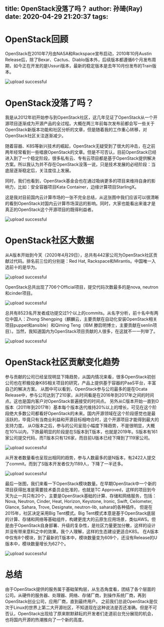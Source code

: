 title: OpenStack没落了吗？
author: 孙琦(Ray)
date: 2020-04-29 21:20:37
tags:
---
# OpenStack回顾

OpenStack在2010年7月由NASA和Rackspace宣布启动，2010年10月Austin Release后，除了Bexar、Cactus、Diablo版本外，后续版本都遵循6个月发布周期，如今正在开发的是Ussuri版本，最新的稳定版本是去年10月份发布的Train版本。

![upload successful](/images/pasted-42.png)


# OpenStack没落了吗？

我是从2012年初开始参与到OpenStack社区，这几年见证了OpenStack从一个开源项目逐渐成为开源产品的全过程。大概在两三年前每次发布前都会写一些关于OpenStack新版本功能和社区分析的文章，但是随着我的工作重心转移，对OpenStack社区关注逐渐减少。

随着容器、K8S等新兴技术的崛起，OpenStack无疑受到了很大的冲击，在之前两年经常看到一些唱衰OpenStack的文章。但是不可否认，目前OpenStack已经进入到了一个稳定阶段，很多私有云、专有云项目都是基于OpenStack提供解决方案。所以我认为并不存在OpenStack没落一说，只是技术发展的必经阶段：当底层逐渐稳定后，关注度往上发展。

同时，我们也看到，OpenStack基金会也在通过吸纳更多的项目来维持自身的影响力，比如：安全容器项目Kata Container，边缘计算项目StarlingX。

这是我对目前国内云计算市场的一张不完全总结，从这张图中我们应该可以很清晰的看到OpenStack对国内云计算市场深远的影响。同时，大家也能看出来谁才是真正的OpenStack这个开源项目的既得利益者。

![upload successful](/images/pasted-44.png)

# OpenStack社区大数据

从A版本开始到今天（2020年4月29日），总共有442家公司为OpenStack社区贡献过代码。排名前三位的分别是：Red Hat, Rackspace和Mirantis。中国唯一入选前十的是华为。

![upload successful](/images/pasted-45.png)

OpenStack总共出现了706个Official项目，提交代码次数最多的是nova, neutron和cinder项目。

![upload successful](/images/pasted-46.png)

总共有8523名开发者成功提交过1个以上的commits。从名字分析，前十名中有两位中国人：Zhong Shengping（麒麟云，主要贡献在自动化安装OpenStack相关项目puppet和ansible）和Qiming Teng（IBM 滕启明博士，主要贡献在senlin项目）。当然，我知道国内为OpenStack项目贡献的人很多，在这就不一一列举了。

![upload successful](/images/pasted-47.png)

# OpenStack社区贡献变化趋势

参与贡献的公司已经呈现明显下降趋势，从国内情况来看，很多OpenStack初创公司也在积极投身K8S相关项目的研究，产品上提供基于容器的PaaS平台，丰富自己的解决方案。
从图中可以看到，OpenStack参与公司最多的是在Ocata Release中，参与公司达到了210家，从时间看是在2016年到2017年之间的时间点。这也是国内客户对OpenStack普遍接受的时间点。
另外从C版本开始一直到O版本（2011年到2017年）基本每个版本迭代维持20%以上的增长，可见在这个阶段绝大多数公司都看好OpenStack的未来。国内开源领域在这个阶段感觉也是最活跃的，毕竟只有当商业利益和开源目标相吻合时，这个开源项目才能得到最大的支持力度。
从O版本之后，参与的公司呈现小幅度下降趋势，不是很明显，大概在10%以内，下跌最明显的阶段是在S版本到T版本，也就是2019年。S版本有161家公司提交代码，而T版本只有126家，而目前U版本已经下降到了119家公司。

![upload successful](/images/pasted-48.png)

从开发者数量看也呈现出相同的趋势，参与人数最多的是N版本，有2422人提交了commit。而到了S版本开发者仅为1189人，下降了一半还多。

![upload successful](/images/pasted-49.png)

最后一张图，我们来看一下OpenStack模块数量。在早期OpenStack中一个新的项目获得批准是需要技术委员会批准的，也就是TC Approved，这样的项目到今天为止一共只有20个，主要是OpenStack基础的计算、存储和网络服务，包括：Nova, Neutron, Cinder, Heat, Horizon, Keystone, Ironic, Swift, Ceilometer, Glance, Sahara, Trove, Designate, neutron-lib, sahara的各种插件。
但是在2015年，社区决定采用Big Tent模式。Big Tent模式本意是基于OpenStack底层的计算、存储和网络等基础组件，构建更庞大的云原生应用场景，类似AWS。但是由于OpenStack自身部署、升级的复杂性，是社区力量更加分散，这样的设计并没有带来意料之中的效果。我个人理解，这样的生态建设更适合K8S。
在A版本中仅有8个模块，到了最新的T版本中，模块数量变为609个，还没有Release的U版本中，模块数量增长为627个。

![upload successful](/images/pasted-50.png)

# 总结

由于OpenStack提供的服务属于基础架构层，从生态角度看，团结了各个层面的公司。从硬件的服务器、处理器、网络、存储厂商，到操作系统厂商，再到OpenStack创业公司，应用厂商，直到最终用户。
之前我们总说OpenStack是仅次于Linux的世界上第二大开源社区，不知道现在这种说法是否还准确。但是不可否认，OpenStack出现给了原来默默耕耘的开发者们走道前台充分展现的机会，也将国内开源的热潮推向了一个新的高度。